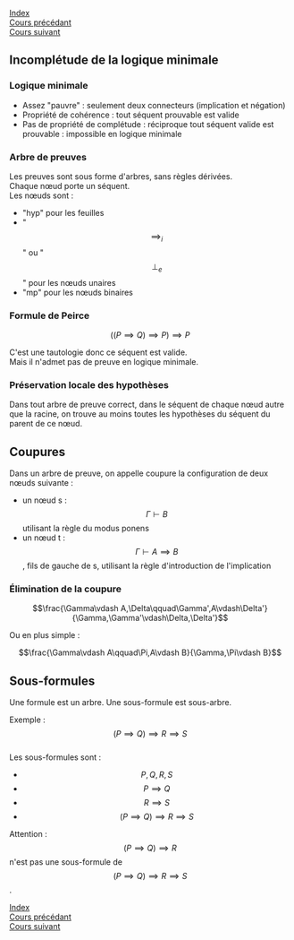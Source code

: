 <script type="text/javascript" src="https://cdnjs.cloudflare.com/ajax/libs/mathjax/2.7.7/latest.js?config=TeX-MML-AM_CHTML"></script>

[Index](./index.md)  
[Cours précédant](./cours_4.md)  
[Cours suivant](./cours_6.md)

## Incomplétude de la logique minimale

### Logique minimale

- Assez "pauvre" : seulement deux connecteurs (implication et négation)
- Propriété de cohérence : tout séquent prouvable est valide
- Pas de propriété de complétude : réciproque tout séquent valide est prouvable : impossible en logique minimale

### Arbre de preuves

Les preuves sont sous forme d'arbres, sans règles dérivées.  
Chaque nœud porte un séquent.  
Les nœuds sont :  
- "hyp" pour les feuilles
- "$$\implies _i$$" ou "$$\bot _e$$" pour les nœuds unaires
- "mp" pour les nœuds binaires

### Formule de Peirce

$$((P\implies Q)\implies P)\implies P$$

C'est une tautologie donc ce séquent est valide.  
Mais il n'admet pas de preuve en logique minimale.

### Préservation locale des hypothèses

Dans tout arbre de preuve correct, dans le séquent de chaque nœud autre que la racine, on trouve au moins toutes les hypothèses du séquent du parent de ce nœud.

## Coupures

Dans un arbre de preuve, on appelle coupure la configuration de deux nœuds suivante :
- un nœud s : $$\Gamma \vdash B$$ utilisant la règle du modus ponens
- un nœud t : $$\Gamma \vdash A\implies B$$, fils de gauche de s, utilisant la règle d'introduction de l'implication

### Élimination de la coupure

$$\frac{\Gamma\vdash A,\Delta\qquad\Gamma',A\vdash\Delta'}{\Gamma,\Gamma'\vdash\Delta,\Delta'}$$

Ou en plus simple :

$$\frac{\Gamma\vdash A\qquad\Pi,A\vdash B}{\Gamma,\Pi\vdash B}$$

## Sous-formules

Une formule est un arbre. Une sous-formule est sous-arbre.

Exemple : $$(P\implies Q)\implies R\implies S$$  
Les sous-formules sont :
- $$P, Q, R, S$$  
- $$P\implies Q$$  
- $$R\implies S$$  
- $$(P\implies Q)\implies R\implies S$$  

Attention : $$(P\implies Q)\implies R$$ n'est pas une sous-formule de $$(P\implies Q)\implies R\implies S$$.

[Index](./index.md)  
[Cours précédant](./cours_4.md)  
[Cours suivant](./cours_6.md)
